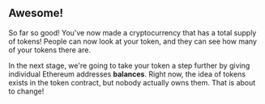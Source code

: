 ## Awesome!

So far so good! You've now made a cryptocurrency that has a total supply of tokens! People can now look at your token, and they can see how many of your tokens there are. 

In the next stage, we're going to take your token a step further by giving individual Ethereum addresses **balances**. Right now, the idea of tokens exists in the token contract, but nobody actually owns them. That is about to change! 